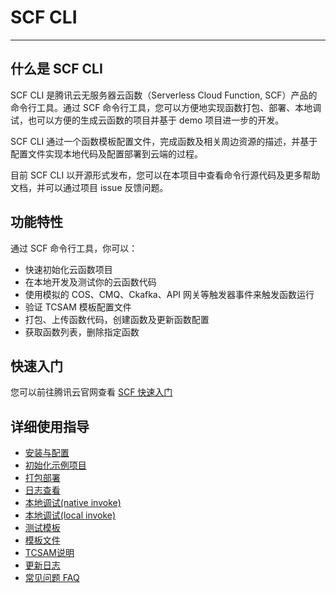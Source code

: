 # SCF CLI

------

## 什么是 SCF CLI

SCF CLI 是腾讯云无服务器云函数（Serverless Cloud Function, SCF）产品的命令行工具。通过 SCF 命令行工具，您可以方便地实现函数打包、部署、本地调试，也可以方便的生成云函数的项目并基于 demo 项目进一步的开发。

SCF CLI 通过一个函数模板配置文件，完成函数及相关周边资源的描述，并基于配置文件实现本地代码及配置部署到云端的过程。

目前 SCF CLI 以开源形式发布，您可以在本项目中查看命令行源代码及更多帮助文档，并可以通过项目 issue 反馈问题。

## 功能特性

通过 SCF 命令行工具，你可以：

* 快速初始化云函数项目
* 在本地开发及测试你的云函数代码
* 使用模拟的 COS、CMQ、Ckafka、API 网关等触发器事件来触发函数运行
* 验证 TCSAM 模板配置文件
* 打包、上传函数代码，创建函数及更新函数配置
* 获取函数列表，删除指定函数

## 快速入门

您可以前往腾讯云官网查看 [SCF 快速入门](https://cloud.tencent.com/document/product/583/33446)


## 详细使用指导


* [安装与配置](https://cloud.tencent.com/document/product/583/33449)
* [初始化示例项目](https://cloud.tencent.com/document/product/583/33450)
* [打包部署](https://cloud.tencent.com/document/product/583/33451)
* [日志查看](https://cloud.tencent.com/document/product/583/36352)
* [本地调试(native invoke)](https://cloud.tencent.com/document/product/583/35402)
* [本地调试(local invoke)](https://cloud.tencent.com/document/product/583/35401)
* [测试模板](https://cloud.tencent.com/document/product/583/33453)
* [模板文件](https://cloud.tencent.com/document/product/583/33454)
* [TCSAM说明](https://cloud.tencent.com/document/product/583/36198)
* [更新日志](https://cloud.tencent.com/document/product/583/36908)
* [常见问题 FAQ](https://cloud.tencent.com/document/product/583/33456)
